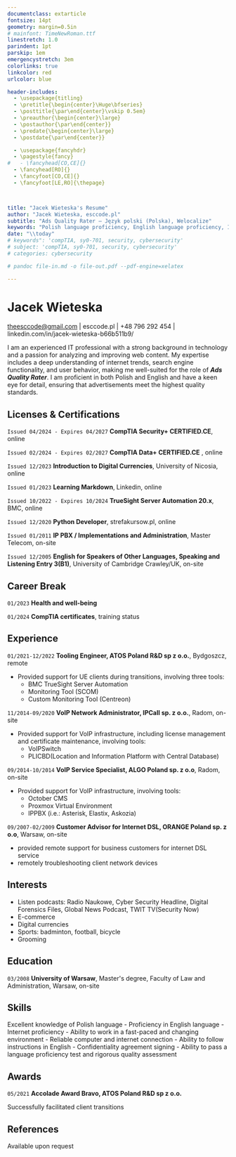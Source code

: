 ```yaml
---
documentclass: extarticle
fontsize: 14pt
geometry: margin=0.5in
# mainfont: TimeNewRoman.ttf
linestretch: 1.0
parindent: 1pt
parskip: 1em
emergencystretch: 3em
colorlinks: true
linkcolor: red
urlcolor: blue

header-includes:
  - \usepackage{titling}
  - \pretitle{\begin{center}\Huge\bfseries}
  - \posttitle{\par\end{center}\vskip 0.5em}
  - \preauthor{\begin{center}\large}
  - \postauthor{\par\end{center}}
  - \predate{\begin{center}\large}
  - \postdate{\par\end{center}}

  - \usepackage{fancyhdr}
  - \pagestyle{fancy}
#   - \fancyhead[CO,CE]{}
  - \fancyhead[RO]{}
  - \fancyfoot[CO,CE]{}
  - \fancyfoot[LE,RO]{\thepage}



title: "Jacek Wieteska's Resume"
author: "Jacek Wieteska, esccode.pl"
subtitle: "Ads Quality Rater – Język polski (Polska), Welocalize"
keywords: "Polish language proficiency, English language proficiency, Internet skills, Adaptability, Computer literacy, Strong internet connection, Instruction following, Confidentiality adherence, Language proficiency testing, Quality assessment"
date: "\\today"
# keywords": 'compTIA, sy0-701, security, cybersecurity'
# subject: 'compTIA, sy0-701, security, cybersecurity'
# categories: cybersecurity

# pandoc file-in.md -o file-out.pdf --pdf-engine=xelatex

---
```


# Jacek Wieteska
<!-- <div id="webaddress">
<a>theesccode@gmail.com</a>
| <a href="https://esccode.pl">esccode.pl</a> | <a>+48 796 292 454</a> | <a>linkedin.com/in/jacek-wieteska-b66b511b9/</a>
</div> -->

<a>theesccode@gmail.com</a> | <a>esccode.pl</a> | <a>+48 796 292 454</a> | <a>linkedin.com/in/jacek-wieteska-b66b511b9/</a>

<!-- I am driven by a passion for protecting digital assets and have the analytical skills to enhance your organization’s cybersecurity. My commitment to staying current with security trends makes me an ideal candidate for the Cybersecurity Analyst role. -->
I am an experienced IT professional with a strong background in technology and a passion for analyzing and improving web content. My expertise includes a deep understanding of internet trends, search engine functionality, and user behavior, making me well-suited for the role of ***Ads Quality Rater***. I am proficient in both Polish and English and have a keen eye for detail, ensuring that advertisements meet the highest quality standards.

## Licenses & Certifications

`Issued 04/2024 - Expires 04/2027` __CompTIA Security+ CERTIFIED.CE__, online

`Issued 02/2024 - Expires 02/2027` __CompTIA Data+ CERTIFIED.CE__ , online

`Issued 12/2023` __Introduction to Digital Currencies__,
University of Nicosia, online

`Issued 01/2023` __Learning Markdown__, Linkedin, online

`Issued 10/2022 - Expires 10/2024` __TrueSight Server Automation 20.x__, BMC, online

`Issued 12/2020` __Python Developer__, strefakursow.pl, online

`Issued 01/2011` __IP PBX / Implementations and Administration__, Master Telecom, on-site

`Issued 12/2005` __English for Speakers of Other Languages, Speaking and Listening Entry 3(B1)__, University of Cambridge Crawley/UK, on-site

## Career Break

`01/2023` __Health and well-being__

`01/2024` __CompTIA certificates__, training status

  <!-- - Proactively participate in the renewal process for certifications such as CompTIA Data+ and Security+
  - Engaged in non-registered business activities, operating within the legal limits for small-scale income
  - CompTIA Security+ SY0-601, Passed: April 3, 2024
  - CompTIA Data+ DA0-001, Passed: February 11, 2024
  - UNIC 'Introduction to Digital Currencies', Passed: Dec 20, 2023
  - Created and maintained a web using markup languages -->

## Experience

`01/2021-12/2022`
__Tooling Engineer, ATOS Poland R&D sp z o.o.__, Bydgoszcz, remote

- Provided support for UE clients during transitions, involving three tools:
  - BMC TrueSight Server Automation
  - Monitoring Tool (SCOM)
  - Custom Monitoring Tool (Centreon)

`11/2014-09/2020`
__VoIP Network Administrator, IPCall sp. z o.o.__, Radom, on-site

 - Provided support for VoIP infrastructure, including license management and certificate maintenance, involving tools:
   - VoIPSwitch
   - PLICBD(Location and Information Platform with Central Database)

`09/2014-10/2014`
__VoIP Service Specialist, ALGO Poland sp. z o.o__, Radom, on-site

 - Provided support for VoIP infrastructure, involving tools:
   - October CMS
   - Proxmox Virtual Environment
   - IPPBX (i.e.: Asterisk, Elastix, Askozia)

`09/2007-02/2009`
__Customer Advisor for Internet DSL, ORANGE Poland sp. z o.o__, Warsaw, on-site

- provided remote support for business customers for internet DSL service
- remotely troubleshooting client network devices

## Interests

- Listen podcasts: Radio Naukowe, Cyber Security Headline, Digital Forensics Files, Global News Podcast, TWIT TV(Security Now)
- E-commerce
- Digital currencies
- Sports: badminton, football, bicycle
- Grooming

## Education

`03/2008`
__University of Warsaw__,  Master's degree, Faculty of Law and Administration, Warsaw, on-site

## Skills

 <!-- Markdown, English B1/B2, VoIP, Visual Studio Code, Excel, BASH, Python3, Linux, Data analyze, Cyber Security, AWS.    -->

Excellent knowledge of Polish language - Proficiency in English language - Internet proficiency - Ability to work in a fast-paced and changing environment - Reliable computer and internet connection - Ability to follow instructions in English - Confidentiality agreement signing - Ability to pass a language proficiency test and rigorous quality assessment

## Awards

`05/2021`
__Accolade Award Bravo, ATOS Poland R&D sp z o.o.__
 
Successfully facilitated client transitions

<!-- ## Publications -->

<!-- A list is also available [online](http://scholar.google.co.uk/citations?user=LTOTl0YAAAAJ) -->

<!-- ### Journals -->

## References

Available upon request


